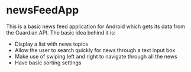 # newsFeedApp  
  
This is a basic news feed application for Android which gets its data from  
the Guardian API. The basic idea behind it is:

 - Display a list with news topics 
 - Allow the user to search quickly for news through a text input box
 - Make use of swiping left and right to navigate through all the news
 - Have basic sorting settings
